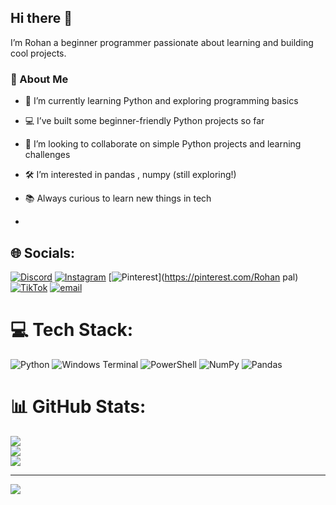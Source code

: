 ## Hi there 👋

I’m  Rohan a beginner programmer passionate about learning and building cool projects.  

### 🚀 About Me
- 🌱 I’m currently learning Python and exploring programming basics  
- 💻 I’ve built some beginner-friendly Python projects so far  
- 🤝 I’m looking to collaborate on simple Python projects and learning challenges  
- 🛠 I’m interested in pandas , numpy  (still exploring!)  
- 📚 Always curious to learn new things in tech

- 
## 🌐 Socials:
[![Discord](https://img.shields.io/badge/Discord-%237289DA.svg?logo=discord&logoColor=white)](https://discord.gg/https://discord.gg/JyyyD3Ky5R) [![Instagram](https://img.shields.io/badge/Instagram-%23E4405F.svg?logo=Instagram&logoColor=white)](https://instagram.com/rohan_pal_._) [![Pinterest](https://img.shields.io/badge/Pinterest-%23E60023.svg?logo=Pinterest&logoColor=white)](https://pinterest.com/Rohan pal) [![TikTok](https://img.shields.io/badge/TikTok-%23000000.svg?logo=TikTok&logoColor=white)](https://tiktok.com/@@rohanpal404) [![email](https://img.shields.io/badge/Email-D14836?logo=gmail&logoColor=white)](mailto:rohanpalporto@gmail.com) 

# 💻 Tech Stack:
![Python](https://img.shields.io/badge/python-3670A0?style=for-the-badge&logo=python&logoColor=ffdd54) ![Windows Terminal](https://img.shields.io/badge/Windows%20Terminal-%234D4D4D.svg?style=for-the-badge&logo=windows-terminal&logoColor=white) ![PowerShell](https://img.shields.io/badge/PowerShell-%235391FE.svg?style=for-the-badge&logo=powershell&logoColor=white) ![NumPy](https://img.shields.io/badge/numpy-%23013243.svg?style=for-the-badge&logo=numpy&logoColor=white) ![Pandas](https://img.shields.io/badge/pandas-%23150458.svg?style=for-the-badge&logo=pandas&logoColor=white)
# 📊 GitHub Stats:
![](https://github-readme-stats.vercel.app/api?username=Rohanpal2009&theme=dark&hide_border=false&include_all_commits=false&count_private=false)<br/>
![](https://nirzak-streak-stats.vercel.app/?user=Rohanpal2009&theme=dark&hide_border=false)<br/>
![](https://github-readme-stats.vercel.app/api/top-langs/?username=Rohanpal2009&theme=dark&hide_border=false&include_all_commits=false&count_private=false&layout=compact)

---
[![](https://visitcount.itsvg.in/api?id=Rohanpal2009&icon=0&color=0)](https://visitcount.itsvg.in)

<!-- Proudly created with GPRM ( https://gprm.itsvg.in ) -->
